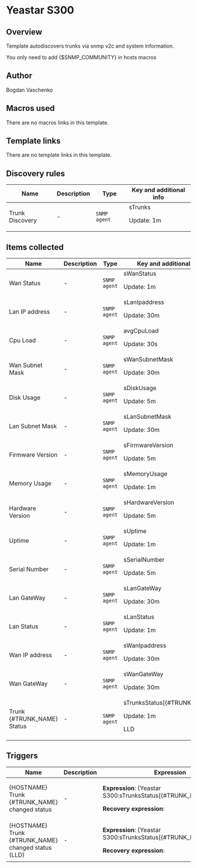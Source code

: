# Yeastar S300

## Overview

Template autodiscovers trunks via snmp v2c and system information.


 


You only need to add {$SNMP\_COMMUNITY} in hosts macros



## Author

Bogdan Vaschenko

## Macros used

There are no macros links in this template.

## Template links

There are no template links in this template.

## Discovery rules

|Name|Description|Type|Key and additional info|
|----|-----------|----|----|
|Trunk Discovery|<p>-</p>|`SNMP agent`|sTrunks<p>Update: 1m</p>|
## Items collected

|Name|Description|Type|Key and additional info|
|----|-----------|----|----|
|Wan Status|<p>-</p>|`SNMP agent`|sWanStatus<p>Update: 1m</p>|
|Lan IP address|<p>-</p>|`SNMP agent`|sLanIpaddress<p>Update: 30m</p>|
|Cpu Load|<p>-</p>|`SNMP agent`|avgCpuLoad<p>Update: 30s</p>|
|Wan Subnet Mask|<p>-</p>|`SNMP agent`|sWanSubnetMask<p>Update: 30m</p>|
|Disk Usage|<p>-</p>|`SNMP agent`|sDiskUsage<p>Update: 5m</p>|
|Lan Subnet Mask|<p>-</p>|`SNMP agent`|sLanSubnetMask<p>Update: 30m</p>|
|Firmware Version|<p>-</p>|`SNMP agent`|sFirmwareVersion<p>Update: 5m</p>|
|Memory Usage|<p>-</p>|`SNMP agent`|sMemoryUsage<p>Update: 1m</p>|
|Hardware Version|<p>-</p>|`SNMP agent`|sHardwareVersion<p>Update: 5m</p>|
|Uptime|<p>-</p>|`SNMP agent`|sUptime<p>Update: 1m</p>|
|Serial Number|<p>-</p>|`SNMP agent`|sSerialNumber<p>Update: 5m</p>|
|Lan GateWay|<p>-</p>|`SNMP agent`|sLanGateWay<p>Update: 30m</p>|
|Lan Status|<p>-</p>|`SNMP agent`|sLanStatus<p>Update: 1m</p>|
|Wan IP address|<p>-</p>|`SNMP agent`|sWanIpaddress<p>Update: 30m</p>|
|Wan GateWay|<p>-</p>|`SNMP agent`|sWanGateWay<p>Update: 30m</p>|
|Trunk {#TRUNK_NAME} Status|<p>-</p>|`SNMP agent`|sTrunksStatus[{#TRUNK_INDEX}]<p>Update: 1m</p><p>LLD</p>|
## Triggers

|Name|Description|Expression|Priority|
|----|-----------|----------|--------|
|{HOSTNAME} Trunk {#TRUNK_NAME} changed status|<p>-</p>|<p>**Expression**: {Yeastar S300:sTrunksStatus[{#TRUNK_INDEX}].diff()}=1</p><p>**Recovery expression**: </p>|high|
|{HOSTNAME} Trunk {#TRUNK_NAME} changed status (LLD)|<p>-</p>|<p>**Expression**: {Yeastar S300:sTrunksStatus[{#TRUNK_INDEX}].diff()}=1</p><p>**Recovery expression**: </p>|high|
